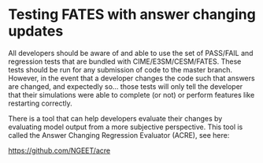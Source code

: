 # Testing FATES with answer changing updates

All developers should be aware of and able to use the set of PASS/FAIL and regression tests that are bundled with CIME/E3SM/CESM/FATES.  These tests should be run for any submission of code to the master branch.   However, in the event that a developer changes the code such that answers are changed, and expectedly so... those tests will only tell the developer that their simulations were able to complete (or not) or perform features like restarting correctly.

There is a tool that can help developers evaluate their changes by evaluating model output from a more subjective perspective.  This tool is called the Answer Changing Regression Evaluator (ACRE), see here:

https://github.com/NGEET/acre